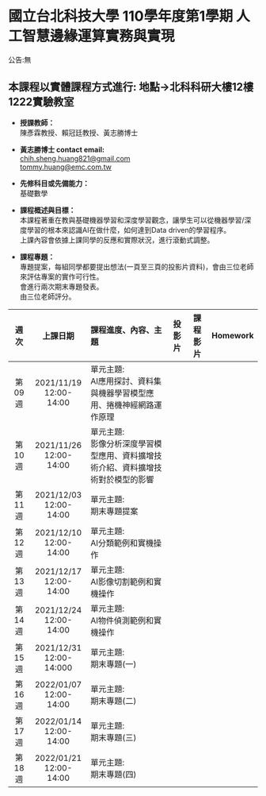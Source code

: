 # 國立台北科技大學 110學年度第1學期 人工智慧邊緣運算實務與實現
 
公告:無<br>  

## 本課程以實體課程方式進行: 地點→北科科研大樓12樓1222實驗教室

* **授課教師：** <br>
陳彥霖教授、賴冠廷教授、黃志勝博士 <br>

* **黃志勝博士 contact email:**<br> 
chih.sheng.huang821@gmail.com<br>
tommy.huang@emc.com.tw<br>

* **先修科目或先備能力：**<br>
基礎數學<br>

* **課程概述與目標：**<br>
本課程著重在教與基礎機器學習和深度學習觀念，讓學生可以從機器學習/深度學習的根本來認識AI在做什麼，如何達到Data driven的學習程序。<br>
上課內容會依據上課同學的反應和實際狀況，進行滾動式調整。<br>

* **課程專題：**<br>
專題提案，每組同學都要提出想法(一頁至三頁的投影片資料)，會由三位老師來評估專案的實作可行性。<br>
會進行兩次期末專題發表。<br>
由三位老師評分。

 |週次|上課日期|課程進度、內容、主題|投影片|課程影片|Homework|
 |:---:|:---:|:---|:---:|:---:|:---:|
 |第09週|2021/11/19 <br>12:00-14:00|單元主題:<br>AI應用探討、資料集與機器學習模型應用、捲機神經網路運作原理	|  |  ||
 |第10週|2021/11/26 <br>12:00-14:00|單元主題:<br>影像分析深度學習模型應用、資料擴增技術介紹、資料擴增技術對於模型的影響<Br>|  |  ||
 |第11週|2021/12/03 <br>12:00-14:00|單元主題:<br>期末專題提案|  |  ||
 |第12週|2021/12/10 <br>12:00-14:00|單元主題:<br>AI分類範例和實機操作|  |  ||
 |第13週|2021/12/17 <br>12:00-14:00|單元主題:<br>AI影像切割範例和實機操作|  |  ||
 |第14週|2021/12/24 <br>12:00-14:00|單元主題:<br>AI物件偵測範例和實機操作|  |  ||
 |第15週|2021/12/31 <br>12:00-14:000|單元主題:<br>期末專題(一)|  |  ||
 |第16週|2022/01/07 <br>12:00-14:00|單元主題:<br>期末專題(二)|  |  ||
 |第17週|2022/01/14 <br>12:00-14:00|單元主題:<br>期末專題(三)|  |  ||
 |第18週|2022/01/21 <br>12:00-14:00|單元主題:<br>期末專題(四)|  |  ||

 



